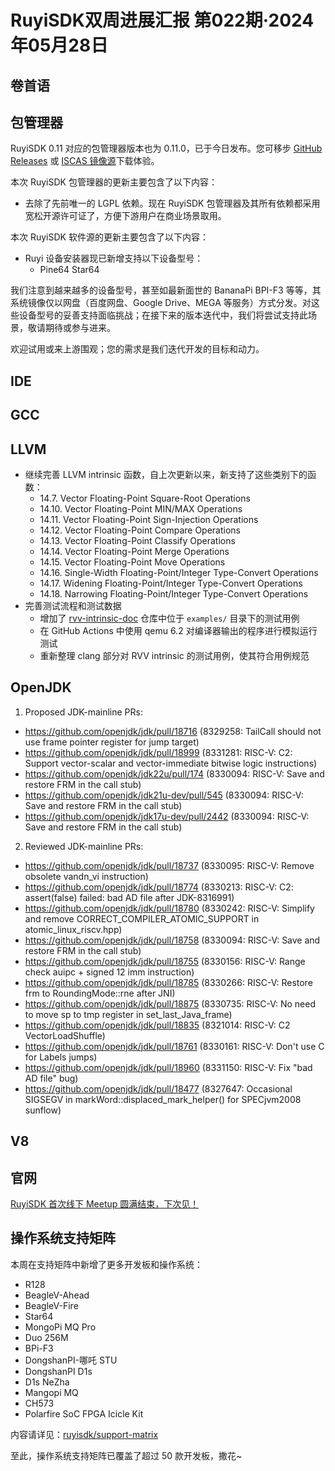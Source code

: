 # RuyiSDK双周进展汇报  第022期·2024年05月28日

## 卷首语


## 包管理器

RuyiSDK 0.11 对应的包管理器版本也为 0.11.0，已于今日发布。您可移步
[GitHub Releases] 或 [ISCAS 镜像源][iscas]下载体验。

[GitHub Releases]: https://github.com/ruyisdk/ruyi/releases/tag/0.11.0
[iscas]: https://mirror.iscas.ac.cn/ruyisdk/ruyi/releases/0.11.0/

本次 RuyiSDK 包管理器的更新主要包含了以下内容：

* 去除了先前唯一的 LGPL 依赖。现在 RuyiSDK 包管理器及其所有依赖都采用宽松开源许可证了，方便下游用户在商业场景取用。

本次 RuyiSDK 软件源的更新主要包含了以下内容：

* Ruyi 设备安装器现已新增支持以下设备型号：
    * Pine64 Star64

我们注意到越来越多的设备型号，甚至如最新面世的 BananaPi BPI-F3 等等，其系统镜像仅以网盘（百度网盘、Google Drive、MEGA 等服务）方式分发。对这些设备型号的妥善支持面临挑战；在接下来的版本迭代中，我们将尝试支持此场景，敬请期待或参与进来。

欢迎试用或来上游围观；您的需求是我们迭代开发的目标和动力。

## IDE


## GCC


## LLVM

- 继续完善 LLVM intrinsic 函数，自上次更新以来，新支持了这些类别下的函数：
  - 14.7. Vector Floating-Point Square-Root Operations
  - 14.10. Vector Floating-Point MIN/MAX Operations
  - 14.11. Vector Floating-Point Sign-Injection Operations
  - 14.12. Vector Floating-Point Compare Operations
  - 14.13. Vector Floating-Point Classify Operations
  - 14.14. Vector Floating-Point Merge Operations
  - 14.15. Vector Floating-Point Move Operations
  - 14.16. Single-Width Floating-Point/Integer Type-Convert Operations
  - 14.17. Widening Floating-Point/Integer Type-Convert Operations
  - 14.18. Narrowing Floating-Point/Integer Type-Convert Operations
- 完善测试流程和测试数据
  - 增加了 [rvv-intrinsic-doc](https://github.com/riscv-non-isa/rvv-intrinsic-doc) 仓库中位于 `examples/` 目录下的测试用例
  - 在 GitHub Actions 中使用 qemu 6.2 对编译器输出的程序进行模拟运行测试
  - 重新整理 clang 部分对 RVV intrinsic 的测试用例，使其符合用例规范

## OpenJDK
1. Proposed JDK-mainline PRs:
- https://github.com/openjdk/jdk/pull/18716 (8329258: TailCall should not use frame pointer register for jump target)
- https://github.com/openjdk/jdk/pull/18999 (8331281: RISC-V: C2: Support vector-scalar and vector-immediate bitwise logic instructions)
- https://github.com/openjdk/jdk22u/pull/174 (8330094: RISC-V: Save and restore FRM in the call stub)
- https://github.com/openjdk/jdk21u-dev/pull/545 (8330094: RISC-V: Save and restore FRM in the call stub)
- https://github.com/openjdk/jdk17u-dev/pull/2442 (8330094: RISC-V: Save and restore FRM in the call stub)

2. Reviewed JDK-mainline PRs:
- https://github.com/openjdk/jdk/pull/18737 (8330095: RISC-V: Remove obsolete vandn_vi instruction)
- https://github.com/openjdk/jdk/pull/18774 (8330213: RISC-V: C2: assert(false) failed: bad AD file after JDK-8316991)
- https://github.com/openjdk/jdk/pull/18780 (8330242: RISC-V: Simplify and remove CORRECT_COMPILER_ATOMIC_SUPPORT in atomic_linux_riscv.hpp)
- https://github.com/openjdk/jdk/pull/18758 (8330094: RISC-V: Save and restore FRM in the call stub)
- https://github.com/openjdk/jdk/pull/18755 (8330156: RISC-V: Range check auipc + signed 12 imm instruction)
- https://github.com/openjdk/jdk/pull/18785 (8330266: RISC-V: Restore frm to RoundingMode::rne after JNI)
- https://github.com/openjdk/jdk/pull/18875 (8330735: RISC-V: No need to move sp to tmp register in set_last_Java_frame)
- https://github.com/openjdk/jdk/pull/18835 (8321014: RISC-V: C2 VectorLoadShuffle)
- https://github.com/openjdk/jdk/pull/18761 (8330161: RISC-V: Don't use C for Labels jumps)
- https://github.com/openjdk/jdk/pull/18960 (8331150: RISC-V: Fix "bad AD file" bug)
- https://github.com/openjdk/jdk/pull/18477 (8327647: Occasional SIGSEGV in markWord::displaced_mark_helper() for SPECjvm2008 sunflow)


## V8


## 官网

[RuyiSDK 首次线下 Meetup 圆满结束，下次见！](https://mp.weixin.qq.com/s/wHCKdaZLcEyn7CspkIoEmQ)

## 操作系统支持矩阵

本周在支持矩阵中新增了更多开发板和操作系统：

- R128
- BeagleV-Ahead
- BeagleV-Fire
- Star64
- MongoPi MQ Pro
- Duo 256M
- BPi-F3
- DongshanPI-哪吒 STU
- DongshanPI D1s
- D1s NeZha
- Mangopi MQ
- CH573
- Polarfire SoC FPGA Icicle Kit

内容请详见：[ruyisdk/support-matrix](https://github.com/ruyisdk/support-matrix)

至此，操作系统支持矩阵已覆盖了超过 50 款开发板，撒花~
